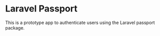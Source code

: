 # Laravel Passport

This is a prototype app to authenticate users using the Laravel passport package.
